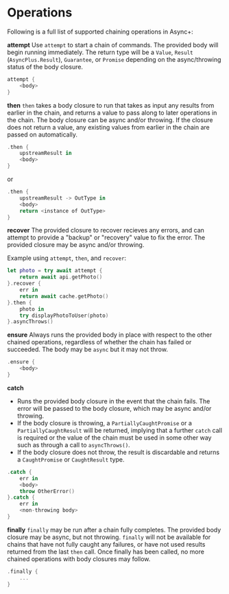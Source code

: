 # Operations

Following is a full list of supported chaining operations in Async+:

**attempt**
Use `attempt` to start a chain of commands. The provided body will begin running immediately. The return type will be a `Value`, `Result` (`AsyncPlus.Result`), `Guarantee`, or `Promise` depending on the async/throwing status of the body closure.

```swift
attempt {
    <body>
}
```

**then**
`then` takes a body closure to run that takes as input any results from earlier in the chain, and returns a value to pass along to later operations in the chain. The body closure can be async and/or throwing. If the closure does not return a value, any existing values from earlier in the chain are passed on automatically.

```swift
.then {
    upstreamResult in
    <body>
}
```

or

```swift
.then {
    upstreamResult -> OutType in
    <body>
    return <instance of OutType>
}
```

**recover**
The provided closure to recover recieves any errors, and can attempt to provide a "backup" or "recovery" value to fix the error. The provided closure may be async and/or throwing.

Example using `attempt`, `then`, and `recover`:
```swift
let photo = try await attempt {
    return await api.getPhoto()
}.recover {
    err in
    return await cache.getPhoto()
}.then {
    photo in
    try displayPhotoToUser(photo)
}.asyncThrows()
```

**ensure**
Always runs the provided body in place with respect to the other chained operations, regardless of whether the chain has failed or succeeded.  The body may be `async` but it may not throw.

```swift
.ensure {
    <body>
}
```

**catch**
* Runs the provided body closure in the event that the chain fails. The error will be passed to the body closure, which may be async and/or throwing.
* If the body closure is throwing, a `PartiallyCaughtPromise` or a `PartiallyCaughtResult` will be returned, implying that a further `catch` call is required or the value of the chain must be used in some other way such as through a call to `asyncThrows()`.
* If the body closure does not throw, the result is discardable and returns a `CaughtPromise` or `CaughtResult` type.

```swift
.catch {
    err in
    <body>
    throw OtherError()
}.catch {
    err in 
    <non-throwing body>
}
```

**finally**
`finally` may be run after a chain fully completes. The provided body closure may be async, but not throwing. `finally` will not be available for chains that have not fully caught any failures, or have not used results returned from the last `then` call.  Once finally has been called, no more chained operations with body closures may follow.

```swift
.finally {
    ...
}
```
